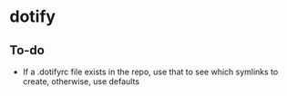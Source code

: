 # dotify

## To-do

- If a .dotifyrc file exists in the repo, use that to see which symlinks to create, otherwise, use defaults
